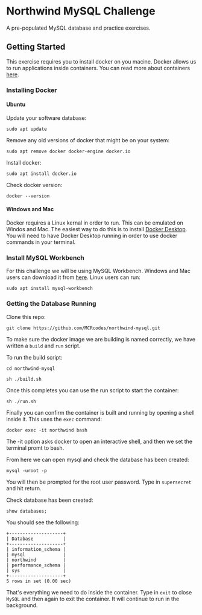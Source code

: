 # Northwind MySQL Challenge

A pre-populated MySQL database and practice exercises.

## Getting Started

This exercise requires you to install docker on you macine. Docker allows us to run applications inside containers. You can read more about containers [here](https://www.docker.com/resources/what-container).

### Installing Docker

#### Ubuntu

Update your software database:
```
sudo apt update
```

Remove any old versions of docker that might be on your system:
```
sudo apt remove docker docker-engine docker.io
```

Install docker:
```
sudo apt install docker.io
```

Check docker version:
```
docker --version
```

#### Windows and Mac

Docker requires a Linux kernal in order to run. This can be emulated on Windos and Mac. The easiest way to do this is to install [Docker Desktop](https://docs.docker.com/get-docker/). You will need to have Docker Desktop running in order to use docker commands in your terminal.

### Install MySQL Workbench

For this challenge we will be using MySQL Workbench. Windows and Mac users can download it from [here](https://dev.mysql.com/downloads/workbench/). Linux users can run:

```
sudo apt install mysql-workbench
```

### Getting the Database Running

Clone this repo:
```
git clone https://github.com/MCRcodes/northwind-mysql.git
```
To make sure the docker image we are building is named correctly, we have written a `build` and `run` script.

To run the build script:
```
cd northwind-mysql

sh ./build.sh
```

Once this completes you can use the run script to start the container:
```
sh ./run.sh
```

Finally you can confirm the container is built and running by opening a shell inside it. This uses the `exec` command:
```
docker exec -it northwind bash
```

The -it option asks docker to open an interactive shell, and then we set the terminal promt to bash.

From here we can open mysql and check the database has been created:

```
mysql -uroot -p
```
You will then be prompted for the root user password. Type in `supersecret` and hit return.

Check database has been created:
```
show databases;
```

You should see the following:
```
+--------------------+
| Database           |
+--------------------+
| information_schema |
| mysql              |
| northwind          |
| performance_schema |
| sys                |
+--------------------+
5 rows in set (0.00 sec)
```

That's everything we need to do inside the container. Type in `exit` to close `MySQL` and then again to exit the container. It will continue to run in the background.
